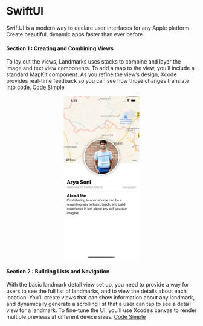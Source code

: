 # SwiftUI
SwiftUI is a modern way to declare user interfaces for any Apple platform. Create beautiful, dynamic apps faster than ever before.

#### Section 1 : Creating and Combining Views
To lay out the views, Landmarks uses stacks to combine and layer the image and text view components. To add a map to the view, you’ll include a standard MapKit component. As you refine the view’s design, Xcode provides real-time feedback so you can see how those changes translate into code. [Code Simple](https://github.com/aryasoni98/SwiftUI/tree/main/Creating%20and%20Combining%20Views)

<p align="center">
  <img src="./images/section1.png" width="200" >
</p>

#### Section 2 : Building Lists and Navigation
With the basic landmark detail view set up, you need to provide a way for users to see the full list of landmarks, and to view the details about each location.
You’ll create views that can show information about any landmark, and dynamically generate a scrolling list that a user can tap to see a detail view for a landmark. To fine-tune the UI, you’ll use Xcode’s canvas to render multiple previews at different device sizes. [Code Simple](https://github.com/aryasoni98/SwiftUI/tree/main/Building%20Lists%20and%20Navigation)
